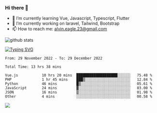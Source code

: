 ### Hi there 👋
- 🌱 I’m currently learning Vue, Javascript, Typescript, Flutter
- 🔭 I’m currently working on laravel, Tailwind, Bootstrap
- 📫 How to reach me: alvin.eagle.23@gmail.com



![github stats](https://github-readme-stats.vercel.app/api?username=alvnfaiz&show_icons=true)


[![Typing SVG](http://readme-typing-svg.herokuapp.com?font=Montserrat&color=%2336BCF7&duration=4000&center=true&lines=Alvin+Faiz;Fullstack+Developer;PHP%2C+Java%2C+Javascript%2C+Python;Laravel%2C+Vue%202%2C+Tailwind%2C+Bootstrap)](https://git.io/typing-svg)

<!--[![Alvnfaiz wakatime stats](https://github-readme-stats.vercel.app/api/wakatime?username=alvnfaiz&layout=compact&theme=dracula)](https://github.com/anuraghazra/github-readme-stats)

<!--START_SECTION:waka-->

```text
From: 29 November 2022 - To: 29 December 2022

Total Time: 13 hrs 38 mins

Vue.js           10 hrs 20 mins  ███████████████████░░░░░░   75.48 %
PHP              1 hr 45 mins    ███▒░░░░░░░░░░░░░░░░░░░░░   12.84 %
Python           46 mins         █▒░░░░░░░░░░░░░░░░░░░░░░░   05.61 %
JavaScript       24 mins         ▓░░░░░░░░░░░░░░░░░░░░░░░░   03.00 %
JSON             16 mins         ▒░░░░░░░░░░░░░░░░░░░░░░░░   01.98 %
Other            4 mins          ░░░░░░░░░░░░░░░░░░░░░░░░░   00.58 %
```

<!--END_SECTION:waka-->

  <!-- Change the `github-readme-stats.anuraghazra1.vercel.app` to `github-readme-stats.vercel.app`  -->
  <img align="center" src="https://github-readme-stats.anuraghazra1.vercel.app/api/top-langs/?username=alvnfaiz&layout=compact" />
<!--
**alvnfaiz/alvnfaiz** is a ✨ _special_ ✨ repository because its `README.md` (this file) appears on your GitHub profile.

Here are some ideas to get you started:

- 🔭 I’m currently working on ...
- 🌱 I’m currently learning ...
- 👯 I’m looking to collaborate on ...
- 🤔 I’m looking for help with ...
- 💬 Ask me about ...
- 📫 How to reach me: ...
- 😄 Pronouns: ...
- ⚡ Fun fact: ...
-->

